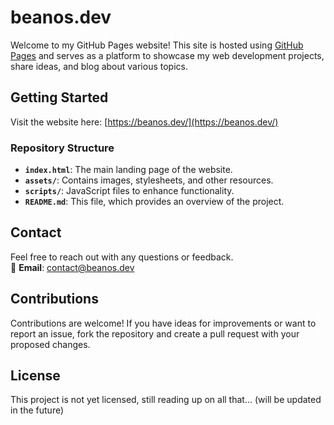 # beanos.dev

Welcome to my GitHub Pages website! This site is hosted using [GitHub Pages](https://pages.github.com/) and serves as a platform to showcase my web development projects, share ideas, and blog about various topics.

## Getting Started

Visit the website here: [https://beanos.dev/](https://beanos.dev/)

### Repository Structure

- **`index.html`**: The main landing page of the website.
- **`assets/`**: Contains images, stylesheets, and other resources.
- **`scripts/`**: JavaScript files to enhance functionality.
- **`README.md`**: This file, which provides an overview of the project.

## Contact

Feel free to reach out with any questions or feedback.  
📧 **Email**: [contact@beanos.dev](mailto:contact@beanos.dev)

## Contributions

Contributions are welcome! If you have ideas for improvements or want to report an issue, fork the repository and create a pull request with your proposed changes.

## License

This project is not yet licensed, still reading up on all that... (will be updated in the future)